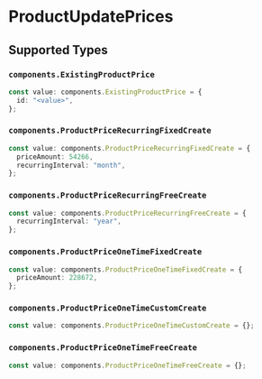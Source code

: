 # ProductUpdatePrices


## Supported Types

### `components.ExistingProductPrice`

```typescript
const value: components.ExistingProductPrice = {
  id: "<value>",
};
```

### `components.ProductPriceRecurringFixedCreate`

```typescript
const value: components.ProductPriceRecurringFixedCreate = {
  priceAmount: 54266,
  recurringInterval: "month",
};
```

### `components.ProductPriceRecurringFreeCreate`

```typescript
const value: components.ProductPriceRecurringFreeCreate = {
  recurringInterval: "year",
};
```

### `components.ProductPriceOneTimeFixedCreate`

```typescript
const value: components.ProductPriceOneTimeFixedCreate = {
  priceAmount: 228672,
};
```

### `components.ProductPriceOneTimeCustomCreate`

```typescript
const value: components.ProductPriceOneTimeCustomCreate = {};
```

### `components.ProductPriceOneTimeFreeCreate`

```typescript
const value: components.ProductPriceOneTimeFreeCreate = {};
```

